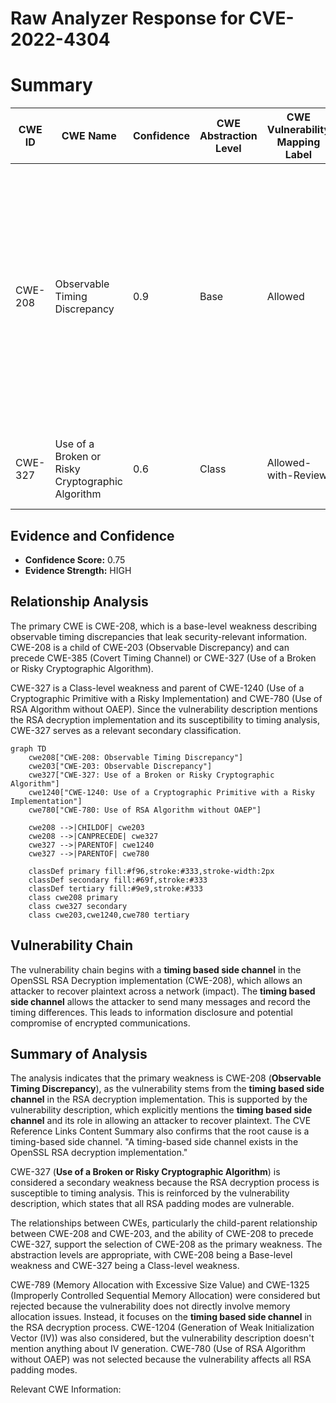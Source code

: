 # Raw Analyzer Response for CVE-2022-4304

# Summary
| CWE ID  | CWE Name  | Confidence | CWE Abstraction Level | CWE Vulnerability Mapping Label | CWE-Vulnerability Mapping Notes |
|---|---|---|---|---|---|
| CWE-208 | Observable Timing Discrepancy | 0.9 | Base | Allowed | Primary CWE. The vulnerability is due to variations in the time it takes to perform the RSA decryption operation, which can be measured by an attacker to extract information about the secret data being decrypted. |
| CWE-327 | Use of a Broken or Risky Cryptographic Algorithm | 0.6 | Class | Allowed-with-Review | Secondary CWE. RSA decryption is susceptible to timing analysis |

## Evidence and Confidence

*   **Confidence Score:** 0.75
*   **Evidence Strength:** HIGH

## Relationship Analysis
The primary CWE is CWE-208, which is a base-level weakness describing observable timing discrepancies that leak security-relevant information. CWE-208 is a child of CWE-203 (Observable Discrepancy) and can precede CWE-385 (Covert Timing Channel) or CWE-327 (Use of a Broken or Risky Cryptographic Algorithm).

CWE-327 is a Class-level weakness and parent of CWE-1240 (Use of a Cryptographic Primitive with a Risky Implementation) and CWE-780 (Use of RSA Algorithm without OAEP). Since the vulnerability description mentions the RSA decryption implementation and its susceptibility to timing analysis, CWE-327 serves as a relevant secondary classification.

```mermaid
graph TD
    cwe208["CWE-208: Observable Timing Discrepancy"]
    cwe203["CWE-203: Observable Discrepancy"]
    cwe327["CWE-327: Use of a Broken or Risky Cryptographic Algorithm"]
    cwe1240["CWE-1240: Use of a Cryptographic Primitive with a Risky Implementation"]
    cwe780["CWE-780: Use of RSA Algorithm without OAEP"]
    
    cwe208 -->|CHILDOF| cwe203
    cwe208 -->|CANPRECEDE| cwe327
    cwe327 -->|PARENTOF| cwe1240
    cwe327 -->|PARENTOF| cwe780

    classDef primary fill:#f96,stroke:#333,stroke-width:2px
    classDef secondary fill:#69f,stroke:#333
    classDef tertiary fill:#9e9,stroke:#333
    class cwe208 primary
    class cwe327 secondary
    class cwe203,cwe1240,cwe780 tertiary
```

## Vulnerability Chain
The vulnerability chain begins with a **timing based side channel** in the OpenSSL RSA Decryption implementation (CWE-208), which allows an attacker to recover plaintext across a network (impact). The **timing based side channel** allows the attacker to send many messages and record the timing differences. This leads to information disclosure and potential compromise of encrypted communications.

## Summary of Analysis
The analysis indicates that the primary weakness is CWE-208 (**Observable Timing Discrepancy**), as the vulnerability stems from the **timing based side channel** in the RSA decryption implementation. This is supported by the vulnerability description, which explicitly mentions the **timing based side channel** and its role in allowing an attacker to recover plaintext. The CVE Reference Links Content Summary also confirms that the root cause is a timing-based side channel. "A timing-based side channel exists in the OpenSSL RSA decryption implementation."

CWE-327 (**Use of a Broken or Risky Cryptographic Algorithm**) is considered a secondary weakness because the RSA decryption process is susceptible to timing analysis. This is reinforced by the vulnerability description, which states that all RSA padding modes are vulnerable.

The relationships between CWEs, particularly the child-parent relationship between CWE-208 and CWE-203, and the ability of CWE-208 to precede CWE-327, support the selection of CWE-208 as the primary weakness. The abstraction levels are appropriate, with CWE-208 being a Base-level weakness and CWE-327 being a Class-level weakness.

CWE-789 (Memory Allocation with Excessive Size Value) and CWE-1325 (Improperly Controlled Sequential Memory Allocation) were considered but rejected because the vulnerability does not directly involve memory allocation issues. Instead, it focuses on the **timing based side channel** in the RSA decryption process.
CWE-1204 (Generation of Weak Initialization Vector (IV)) was also considered, but the vulnerability description doesn't mention anything about IV generation.
CWE-780 (Use of RSA Algorithm without OAEP) was not selected because the vulnerability affects all RSA padding modes.

Relevant CWE Information: